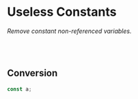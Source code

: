
# Useless Constants

*Remove constant non-referenced variables.*

<br>
<br>

## Conversion

```js
const a;
```

```js

```

<br>
